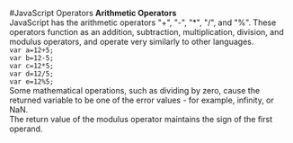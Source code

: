 #JavaScript Operators
<b>Arithmetic Operators</b><br>
JavaScript has the arithmetic operators "+", "-", "*", "/", and "%". These operators function as an addition, subtraction, multiplication, division, and modulus operators, and operate very similarly to other languages. <br>
`var a=12+5;` <br>
`var b=12-5;` <br>
`var c=12*5;` <br>
`var d=12/5;` <br>
`var e=12%5;` <br>
Some mathematical operations, such as dividing by zero, cause the returned variable to be one of the error values - for
example, infinity, or NaN. <br>
The return value of the modulus operator maintains the sign of the first operand.
